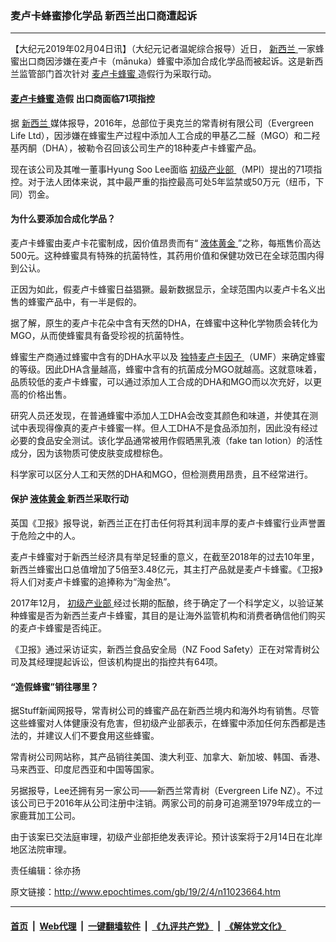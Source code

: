 ### 麦卢卡蜂蜜掺化学品 新西兰出口商遭起诉
------------------------

<p>
 【大纪元2019年02月04日讯】（大纪元记者温妮综合报导）近日，
 <a href="http://www.epochtimes.com/gb/tag/%E6%96%B0%E8%A5%BF%E5%85%B0.html">
  新西兰
 </a>
 一家蜂蜜出口商因涉嫌在麦卢卡（mānuka）蜂蜜中添加合成化学品而被起诉。这是新西兰监管部门首次针对
 <a href="http://www.epochtimes.com/gb/tag/%E9%BA%A6%E5%8D%A2%E5%8D%A1%E8%9C%82%E8%9C%9C.html">
  麦卢卡蜂蜜
 </a>
 造假行为采取行动。
</p>
<h4>
 <a href="http://www.epochtimes.com/gb/tag/%E9%BA%A6%E5%8D%A2%E5%8D%A1%E8%9C%82%E8%9C%9C.html">
  麦卢卡蜂蜜
 </a>
 造假 出口商面临71项指控
</h4>
<p>
 据
 <a href="http://www.epochtimes.com/gb/tag/%E6%96%B0%E8%A5%BF%E5%85%B0.html">
  新西兰
 </a>
 媒体报导，2016年，总部位于奥克兰的常青树有限公司（Evergreen Life Ltd），因涉嫌在蜂蜜生产过程中添加人工合成的甲基乙二醛（MGO）和二羟基丙酮（DHA），被勒令召回该公司生产的18种麦卢卡蜂蜜产品。
</p>
<p>
 现在该公司及其唯一董事Hyung Soo Lee面临
 <a href="http://www.epochtimes.com/gb/tag/%E5%88%9D%E7%BA%A7%E4%BA%A7%E4%B8%9A%E9%83%A8.html">
  初级产业部
 </a>
 （MPI）提出的71项指控。对于法人团体来说，其中最严重的指控最高可处5年监禁或50万元（纽币，下同）罚金。
</p>
<h4>
 为什么要添加合成化学品？
</h4>
<p>
 麦卢卡蜂蜜由麦卢卡花蜜制成，因价值昂贵而有“
 <a href="http://www.epochtimes.com/gb/tag/%E6%B6%B2%E4%BD%93%E9%BB%84%E9%87%91.html">
  液体黄金
 </a>
 ”之称，每瓶售价高达500元。这种蜂蜜具有特殊的抗菌特性，其药用价值和保健功效已在全球范围内得到公认。
</p>
<p>
 正因为如此，假麦卢卡蜂蜜日益猖獗。最新数据显示，全球范围内以麦卢卡名义出售的蜂蜜产品中，有一半是假的。
</p>
<p>
 据了解，原生的麦卢卡花朵中含有天然的DHA，在蜂蜜中这种化学物质会转化为MGO，从而使蜂蜜具有备受珍视的抗菌特性。
</p>
<p>
 蜂蜜生产商通过蜂蜜中含有的DHA水平以及
 <a href="http://www.epochtimes.com/gb/tag/%E7%8B%AC%E7%89%B9%E9%BA%A6%E5%8D%A2%E5%8D%A1%E5%9B%A0%E5%AD%90.html">
  独特麦卢卡因子
 </a>
 （UMF）来确定蜂蜜的等级。因此DHA含量越高，蜂蜜中含有的抗菌成分MGO就越高。这就意味着，品质较低的麦卢卡蜂蜜，可以通过添加人工合成的DHA和MGO而以次充好，以更高的价格出售。
</p>
<p>
 研究人员还发现，在普通蜂蜜中添加人工DHA会改变其颜色和味道，并使其在测试中表现得像真的麦卢卡蜂蜜一样。但人工DHA不是食品添加剂，因此没有经过必要的食品安全测试。该化学品通常被用作假晒黑乳液（fake tan lotion）的活性成分，因为该物质可使皮肤变成橙棕色。
</p>
<p>
 科学家可以区分人工和天然的DHA和MGO，但检测费用昂贵，且不经常进行。
</p>
<h4>
 保护
 <a href="http://www.epochtimes.com/gb/tag/%E6%B6%B2%E4%BD%93%E9%BB%84%E9%87%91.html">
  液体黄金
 </a>
 新西兰采取行动
</h4>
<p>
 英国《卫报》报导说，新西兰正在打击任何将其利润丰厚的麦卢卡蜂蜜行业声誉置于危险之中的人。
</p>
<p>
 麦卢卡蜂蜜对于新西兰经济具有举足轻重的意义，在截至2018年的过去10年里，新西兰蜂蜜出口总值增加了5倍至3.48亿元，其主打产品就是麦卢卡蜂蜜。《卫报》将人们对麦卢卡蜂蜜的追捧称为“淘金热”。
</p>
<p>
 2017年12月，
 <a href="http://www.epochtimes.com/gb/tag/%E5%88%9D%E7%BA%A7%E4%BA%A7%E4%B8%9A%E9%83%A8.html">
  初级产业部
 </a>
 经过长期的酝酿，终于确定了一个科学定义，以验证某种蜂蜜是否为新西兰麦卢卡蜂蜜，其目的是让海外监管机构和消费者确信他们购买的麦卢卡蜂蜜是否纯正。
</p>
<p>
 《卫报》通过采访证实，新西兰食品安全局（NZ Food Safety）正在对常青树公司及其经理提起诉讼，但该机构提出的指控共有64项。
</p>
<h4>
 “造假蜂蜜”销往哪里？
</h4>
<p>
 据Stuff新闻网报导，常青树公司的蜂蜜产品在新西兰境内和海外均有销售。尽管这些蜂蜜对人体健康没有危害，但初级产业部表示，在蜂蜜中添加任何东西都是违法的，并建议人们不要食用这些蜂蜜。
</p>
<p>
 常青树公司网站称，其产品销往美国、澳大利亚、加拿大、新加坡、韩国、香港、马来西亚、印度尼西亚和中国等国家。
</p>
<p>
 另据报导，Lee还拥有另一家公司——新西兰常青树（Evergreen Life NZ）。不过该公司已于2016年从公司注册中注销。两家公司的前身可追溯至1979年成立的一家鹿茸加工公司。
</p>
<p>
 由于该案已交法庭审理，初级产业部拒绝发表评论。预计该案将于2月14日在北岸地区法院审理。
</p>
<p>
 责任编辑：徐亦扬
</p>

原文链接：http://www.epochtimes.com/gb/19/2/4/n11023664.htm


------------------------
#### [首页](https://github.com/gfw-breaker/banned-news/blob/master/README.md) &nbsp;|&nbsp; [Web代理](https://github.com/labour-camp/helloworld) &nbsp;|&nbsp; [一键翻墙软件](https://github.com/gfw-breaker/nogfw/blob/master/README.md) &nbsp;|&nbsp; [《九评共产党》](https://github.com/gfw-breaker/9ping.md/blob/master/README.md#九评之一评共产党是什么) &nbsp;|&nbsp; [《解体党文化》](https://github.com/gfw-breaker/jtdwh.md/blob/master/README.md#绪论)

